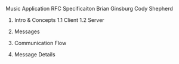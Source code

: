 Music Application RFC Specificaiton
    Brian Ginsburg
    Cody Shepherd

1. Intro & Concepts
    1.1 Client
    1.2 Server

2. Messages

3. Communication Flow

4. Message Details